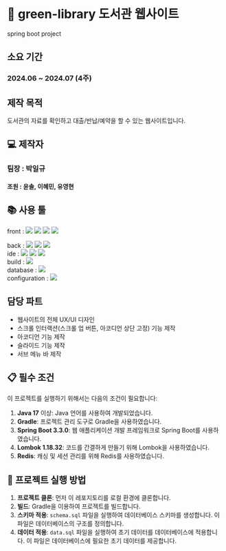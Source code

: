 # 📗 green-library 도서관 웹사이트
spring boot project

## 소요 기간
### 2024.06 ~ 2024.07 (4주)

## 제작 목적
 도서관의 자료를 확인하고 대출/반납/예약을 할 수 있는 웹사이트입니다.

## 💻 제작자
### 팀장 : 박일규
#### 조원 : 윤솔, 이혜민, 유영현

## 📚 사용 툴
front : 
<img src="https://img.shields.io/badge/HTML5-E34F26?style=for-the-badge&logo=html5&logoColor=white">
<img src="https://img.shields.io/badge/CSS3-1572B6?style=for-the-badge&logo=css3&logoColor=white">
<img src="https://img.shields.io/badge/JavaScript-F7DF1E?style=for-the-badge&logo=JavaScript&logoColor=white">
<img src="https://img.shields.io/badge/Bootstrap-563D7C?style=for-the-badge&logo=bootstrap&logoColor=white">
<Br>

back :
<img src="https://img.shields.io/badge/Java-ED8B00?style=for-the-badge&logo=openjdk&logoColor=white">
<img src="https://img.shields.io/badge/Spring-6DB33F?style=for-the-badge&logo=spring&logoColor=white">
<img src="https://img.shields.io/badge/Spring_Security-6DB33F?style=for-the-badge&logo=Spring-Security&logoColor=white">
<br>
ide : <img src="https://img.shields.io/badge/Eclipse-2C2255?style=for-the-badge&logo=eclipse&logoColor=white">
<img src="https://img.shields.io/badge/IntelliJ_IDEA-000000.svg?style=for-the-badge&logo=intellij-idea&logoColor=white">
<img src="https://img.shields.io/badge/Visual_Studio_Code-0078D4?style=for-the-badge&logo=visual%20studio%20code&logoColor=white">
<br>
build : <img src="https://img.shields.io/badge/Gradle-02303A.svg?style=for-the-badge&logo=Gradle&logoColor=white">
<br>
database : <img src="https://img.shields.io/badge/Oracle-F80000?style=for-the-badge&logo=Oracle&logoColor=white">
<br>
configuration : <img src="https://img.shields.io/badge/GitHub-100000?style=for-the-badge&logo=github&logoColor=white">
<br>

## 담당 파트
 - 웹사이트의 전체 UX/UI 디자인
 - 스크롤 인터랙션(스크롤 업 버튼, 아코디언 상단 고정) 기능 제작
 - 아코디언 기능 제작
 - 슬라이드 기능 제작
 - 서브 메뉴 바 제작

## 📋 필수 조건

이 프로젝트를 실행하기 위해서는 다음의 조건이 필요합니다:

1. **Java 17** 이상: Java 언어를 사용하여 개발되었습니다.
2. **Gradle**: 프로젝트 관리 도구로 Gradle을 사용하였습니다.
3. **Spring Boot 3.3.0**: 웹 애플리케이션 개발 프레임워크로 Spring Boot를 사용하였습니다.
4. **Lombok 1.18.32**: 코드를 간결하게 만들기 위해 Lombok을 사용하였습니다.
5. **Redis**: 캐싱 및 세션 관리를 위해 Redis를 사용하였습니다.

## 🚀 프로젝트 실행 방법
1. **프로젝트 클론**: 먼저 이 레포지토리를 로컬 환경에 클론합니다.
2. **빌드**: Gradle을 이용하여 프로젝트를 빌드합니다.
3. **스키마 적용**: `schema.sql` 파일을 실행하여 데이터베이스 스키마를 생성합니다. 이 파일은 데이터베이스의 구조를 정의합니다.
4. **데이터 적용**: `data.sql` 파일을 실행하여 초기 데이터를 데이터베이스에 적용합니다. 이 파일은 데이터베이스에 필요한 초기 데이터를 제공합니다.
